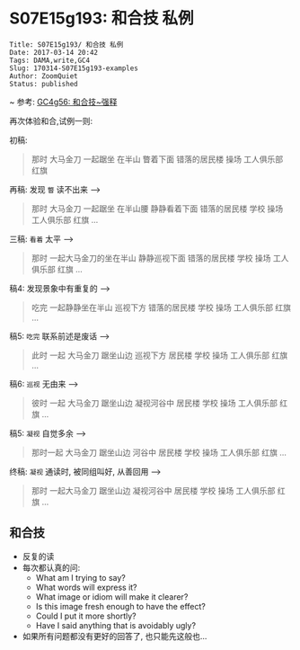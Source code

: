 # S07E15g193: 和合技 私例

    Title: S07E15g193/ 和合技 私例
    Date: 2017-03-14 20:42
    Tags: DAMA,write,GC4
    Slug: 170314-S07E15g193-examples
    Author: ZoomQuiet
    Status: published


~ 参考: [GC4g56: 和合技~强释](http://www.jianshu.com/p/aaf4096bde08)

再次体验和合,试例一则:

初稿:

> 那时 大马金刀 一起踞坐 在半山
> 瞥着下面 错落的居民楼 操场 工人俱乐部 红旗

再稿: 发现 `瞥` 读不出来 -->

> 那时 大马金刀 一起踞坐 在半山腰
> 静静看着下面
> 错落的居民楼 学校 操场 工人俱乐部 红旗 …

三稿: `看着` 太平 -->

> 那时 一起大马金刀的坐在半山
> 静静巡视下面
> 错落的居民楼 学校 操场 工人俱乐部 红旗 …

稿4: 发现景象中有重复的 -->

> 吃完 一起静静坐在半山
> 巡视下方 错落的居民楼 学校 操场 工人俱乐部 红旗 …

稿5: `吃完` 联系前述是废话 -->

> 此时 一起 大马金刀 踞坐山边
> 巡视下方 居民楼 学校 操场 工人俱乐部 红旗 …

稿6: `巡视` 无由来 -->

> 彼时 一起 大马金刀 踞坐山边
> 凝视河谷中 居民楼 学校 操场 工人俱乐部 红旗 …

稿5: `凝视` 自觉多余 -->

> 那时一起 大马金刀 踞坐山边
> 河谷中 居民楼 学校 操场 工人俱乐部 红旗 …

终稿: `凝视` 通读时, 被同组叫好, 从善回用 -->

> 那时 一起大马金刀 踞坐山边
> 凝视河谷中 居民楼 学校 操场 工人俱乐部 红旗 …

## 和合技

- 反复的读
- 每次都认真的问:
    + What am I trying to say?
    + What words will express it?
    + What image or idiom will make it clearer?
    + Is this image fresh enough to have the effect?
    + Could I put it more shortly?
    + Have I said anything that is avoidably ugly?
- 如果所有问题都没有更好的回答了, 也只能先这般也...


